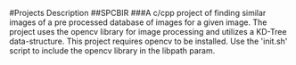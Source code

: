 #Projects Description
##SPCBIR
###A c/cpp project of finding similar images of a pre processed database of images for a given image. The project uses the opencv library for image processing and utilizes a KD-Tree data-structure. 
This project requires opencv to be installed. Use the 'init.sh' script to include the opencv library in the libpath param.
